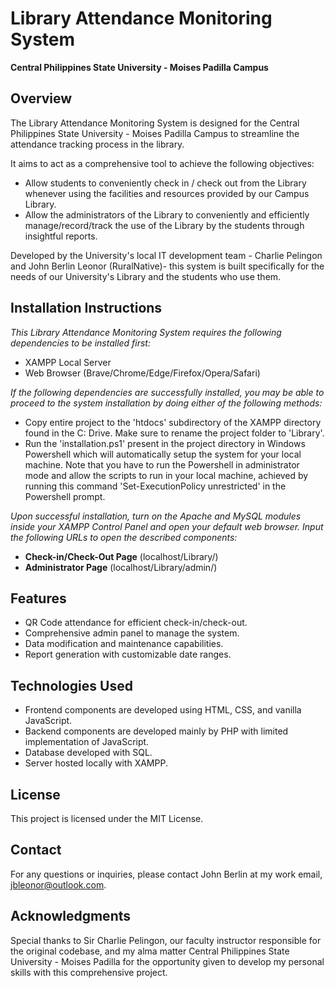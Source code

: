 # Library Attendance Monitoring System

**Central Philippines State University - Moises Padilla Campus**

## Overview

The Library Attendance Monitoring System is designed for the Central Philippines State University - Moises Padilla Campus to streamline the attendance tracking process in the library.

It aims to act as a comprehensive tool to achieve the following objectives:

- Allow students to conveniently check in / check out from the Library whenever using the facilities and resources provided by our Campus Library.
- Allow the administrators of the Library to conveniently and efficiently manage/record/track the use of the Library by the students through insightful reports.

Developed by the University's local IT development team - Charlie Pelingon and John Berlin Leonor (RuralNative)- this system is built specifically for the needs of our University's Library and the students who use them.

## Installation Instructions

_This Library Attendance Monitoring System requires the following dependencies to be installed first:_

- XAMPP Local Server
- Web Browser (Brave/Chrome/Edge/Firefox/Opera/Safari)

_If the following dependencies are successfully installed, you may be able to proceed to the system installation by doing either of the following methods:_

- Copy entire project to the 'htdocs' subdirectory of the XAMPP directory found in the C: Drive. Make sure to rename the project folder to 'Library'.
- Run the 'installation.ps1' present in the project directory in Windows Powershell which will automatically setup the system for your local machine. Note that you have to run the Powershell in administrator mode and allow the scripts to run in your local machine, achieved by running this command 'Set-ExecutionPolicy unrestricted' in the Powershell prompt.

_Upon successful installation, turn on the Apache and MySQL modules inside your XAMPP Control Panel and open your default web browser. Input the following URLs to open the described components:_

- **Check-in/Check-Out Page** (localhost/Library/)
- **Administrator Page** (localhost/Library/admin/)

## Features

- QR Code attendance for efficient check-in/check-out.
- Comprehensive admin panel to manage the system.
- Data modification and maintenance capabilities.
- Report generation with customizable date ranges.

## Technologies Used

- Frontend components are developed using HTML, CSS, and vanilla JavaScript.
- Backend components are developed mainly by PHP with limited implementation of JavaScript.
- Database developed with SQL.
- Server hosted locally with XAMPP.

## License

This project is licensed under the MIT License.

## Contact

For any questions or inquiries, please contact John Berlin at my work email, jbleonor@outlook.com.

## Acknowledgments

Special thanks to Sir Charlie Pelingon, our faculty instructor responsible for the original codebase, and my alma matter Central Philippines State University - Moises Padilla for the opportunity given to develop my personal skills with this comprehensive project.
